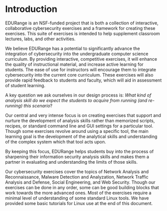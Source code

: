 # Introduction

EDURange is an NSF-funded project that is both a collection of
interactive, collaborative cybersecurity exercises and a framework for
creating these exercises. This suite of exercises is intended to help
supplement classroom lectures, labs, and other activities.

We believe EDURange has a potential to significantly advance the
integration of cybersecurity into the undergraduate computer science
curriculum. By providing interactive, competitive exercises, it will
enhance the quality of instructional material, and increase active
learning for students. The ease of use for instructors will encourage
them to integrate cybersecurity into the current core curriculum. These
exercises will also provide rapid feedback to students and faculty,
which will aid in assessment of student learning.

A key question we ask ourselves in our design process is: *What kind of
analysis skill do we expect the students to acquire from running (and
re-running) this scenario*?

Our central and very intense focus is on creating exercises that support
and nurture the development of analysis skills rather than memorized
scripts, recipes, or standard command line and GUI settings for a
particular tool. Though some exercises revolve around using a specific
tool, the main learning goal is the development of the analytical skills
and understanding of the complex system which that tool acts upon.

By keeping this focus, EDURange helps students buy into the process of
sharpening their information security analysis skills and makes them a
partner in evaluating and understanding the limits of those skills.

Our cybersecurity exercises cover the topics of Network Analysis and
Reconnaissance, Malware Detection and Analyzation, Network Traffic
Analysis and Defense, Social Engineering, and Web Security. Though our
exercises can be done in any order, some can be good building blocks
that work towards the more advanced ones. Most of the exercises require
a minimal level of understanding of some standard Linux tools. We have
provided some basic tutorials for Linux use at the end of this document.
